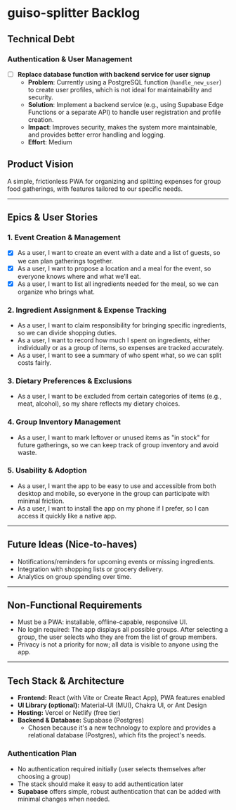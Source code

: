 # guiso-splitter Backlog

## Technical Debt

### Authentication & User Management
- [ ] **Replace database function with backend service for user signup**
  - **Problem**: Currently using a PostgreSQL function (`handle_new_user`) to create user profiles, which is not ideal for maintainability and security.
  - **Solution**: Implement a backend service (e.g., using Supabase Edge Functions or a separate API) to handle user registration and profile creation.
  - **Impact**: Improves security, makes the system more maintainable, and provides better error handling and logging.
  - **Effort**: Medium

## Product Vision
A simple, frictionless PWA for organizing and splitting expenses for group food gatherings, with features tailored to our specific needs.

---

## Epics & User Stories

### 1. Event Creation & Management
- [x] As a user, I want to create an event with a date and a list of guests, so we can plan gatherings together.
- [x] As a user, I want to propose a location and a meal for the event, so everyone knows where and what we’ll eat.
- [x] As a user, I want to list all ingredients needed for the meal, so we can organize who brings what.

### 2. Ingredient Assignment & Expense Tracking
- As a user, I want to claim responsibility for bringing specific ingredients, so we can divide shopping duties.
- As a user, I want to record how much I spent on ingredients, either individually or as a group of items, so expenses are tracked accurately.
- As a user, I want to see a summary of who spent what, so we can split costs fairly.

### 3. Dietary Preferences & Exclusions
- As a user, I want to be excluded from certain categories of items (e.g., meat, alcohol), so my share reflects my dietary choices.

### 4. Group Inventory Management
- As a user, I want to mark leftover or unused items as "in stock" for future gatherings, so we can keep track of group inventory and avoid waste.

### 5. Usability & Adoption
- As a user, I want the app to be easy to use and accessible from both desktop and mobile, so everyone in the group can participate with minimal friction.
- As a user, I want to install the app on my phone if I prefer, so I can access it quickly like a native app.

---

## Future Ideas (Nice-to-haves)
- Notifications/reminders for upcoming events or missing ingredients.
- Integration with shopping lists or grocery delivery.
- Analytics on group spending over time.

---

## Non-Functional Requirements
- Must be a PWA: installable, offline-capable, responsive UI.
- No login required: The app displays all possible groups. After selecting a group, the user selects who they are from the list of group members.
- Privacy is not a priority for now; all data is visible to anyone using the app.

---

## Tech Stack & Architecture

- **Frontend:** React (with Vite or Create React App), PWA features enabled
- **UI Library (optional):** Material-UI (MUI), Chakra UI, or Ant Design
- **Hosting:** Vercel or Netlify (free tier)
- **Backend & Database:** Supabase (Postgres)
  - Chosen because it's a new technology to explore and provides a relational database (Postgres), which fits the project's needs.

### Authentication Plan
- No authentication required initially (user selects themselves after choosing a group)
- The stack should make it easy to add authentication later
- **Supabase** offers simple, robust authentication that can be added with minimal changes when needed.
